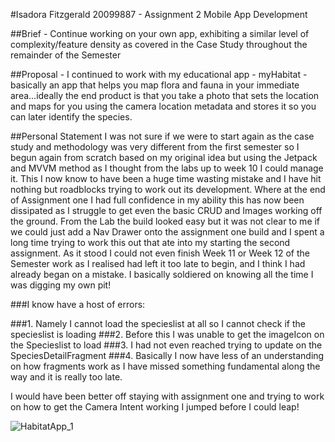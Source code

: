 #Isadora Fitzgerald 20099887 - Assignment 2 Mobile App Development

##Brief - Continue working on your own app, exhibiting a similar level of complexity/feature density as covered in the Case Study throughout the remainder of the Semester

##Proposal - I continued to work with my educational app - myHabitat -basically an app that helps you map flora and fauna in your immediate area…ideally the end product is that you take a photo that sets the location and maps for you using the camera location metadata and stores it so you can later identify the species.

##Personal Statement
I was not sure if we were to start again as the case study and methodology was very different from the first semester so I begun again from scratch based on my original idea but using the Jetpack and MVVM method as I thought from the labs up to week 10 I could manage it. 
This I now know to have been a huge time wasting mistake and I have hit nothing but roadblocks trying to work out its development.
Where at the end of Assignment one I had full confidence in my ability this has now been dissipated as I struggle to get even the basic CRUD and Images working off the ground.
From the Lab the build looked easy but it was not clear to me if we could just add a Nav Drawer onto the assignment one build and I spent a long time trying to work this out that ate into my starting the second assignment.
As it stood I could not even finish Week 11 or Week 12 of the Semester work as I realised had left it too late to begin, and I think I had already began on a mistake. 
I basically soldiered on knowing all the time I was digging my own pit!

###I know have a host of errors:

###1. Namely I cannot load the specieslist at all so I cannot check if the specieslist is loading
###2. Before this I was unable to get the imageIcon on the Specieslist to load
###3. I had not even reached trying to update on the SpeciesDetailFragment
###4. Basically I now have less of an understanding on how fragments work as I have missed something fundamental along the way and it is really too late.

I would have been better off staying with assignment one and trying to work on how to get the Camera Intent working I jumped before I could leap!

![HabitatApp_1](https://github.com/fitzdora/habitatAppV2.0/assets/33418972/fe8ad5bc-4ada-4767-9461-9c42b888d8ef)


